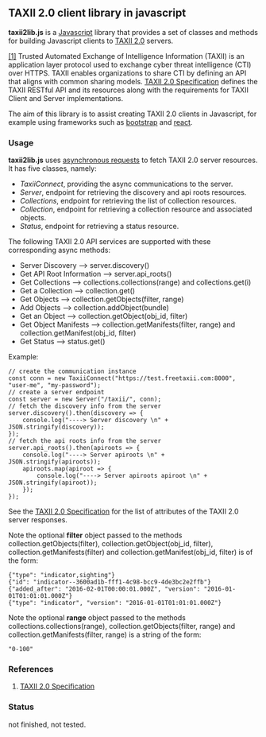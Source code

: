 ## TAXII 2.0 client library in javascript

**taxii2lib.js** is a [Javascript](https://developer.mozilla.org/en-US/docs/Web/JavaScript) library that 
provides a set of classes and methods for building Javascript clients to [TAXII 2.0](https://oasis-open.github.io/cti-documentation/)  servers.

[[1]](https://oasis-open.github.io/cti-documentation/) 
Trusted Automated Exchange of Intelligence Information (TAXII) is an application layer protocol 
used to exchange cyber threat intelligence (CTI) over HTTPS. 
TAXII enables organizations to share CTI by defining an API that aligns with common sharing models.
[TAXII 2.0 Specification](https://oasis-open.github.io/cti-documentation/) defines the TAXII RESTful API and its resources along with the requirements for TAXII Client and Server implementations. 

The aim of this library is to assist creating TAXII 2.0 clients in Javascript, for example using frameworks such as [bootstrap](http://getbootstrap.com/) and [react](https://facebook.github.io/react/). 

### Usage

**taxii2lib.js** uses [asynchronous requests](https://developer.mozilla.org/en-US/docs/Web/JavaScript/Reference/Statements/async_function) 
to fetch TAXII 2.0 server resources. It has five classes, namely:

- *TaxiiConnect*, providing the async communications to the server.
- *Server*, endpoint for retrieving the discovery and api roots resources.
- *Collections*, endpoint for retrieving the list of collection resources. 
- *Collection*, endpoint for retrieving a collection resource and associated objects. 
- *Status*, endpoint for retrieving a status resource. 

The following TAXII 2.0 API services are supported with these corresponding async methods:

- Server Discovery --> server.discovery()
- Get API Root Information --> server.api_roots()
- Get Collections --> collections.collections(range) and collections.get(i)
- Get a Collection --> collection.get()
- Get Objects --> collection.getObjects(filter, range)
- Add Objects --> collection.addObject(bundle)
- Get an Object --> collection.getObject(obj_id, filter)
- Get Object Manifests --> collection.getManifests(filter, range) and collection.getManifest(obj_id, filter)
- Get Status --> status.get()

Example:

    // create the communication instance
    const conn = new TaxiiConnect("https://test.freetaxii.com:8000", "user-me", "my-password");
    // create a server endpoint
    const server = new Server("/taxii/", conn);
    // fetch the discovery info from the server 
    server.discovery().then(discovery => {
        console.log("----> Server discovery \n" + JSON.stringify(discovery));
    });
    // fetch the api roots info from the server
    server.api_roots().then(apiroots => {
        console.log("----> Server apiroots \n" + JSON.stringify(apiroots));
        apiroots.map(apiroot => {
            console.log("----> Server apiroots apiroot \n" + JSON.stringify(apiroot));
        });
    });

See the [TAXII 2.0 Specification](https://oasis-open.github.io/cti-documentation/) for the list 
of attributes of the TAXII 2.0 server responses.

Note the optional **filter** object passed to the methods collection.getObjects(filter), 
collection.getObject(obj_id, filter), collection.getManifests(filter) and collection.getManifest(obj_id, filter) 
is of the form:

    {"type": "indicator,sighting"}
    {"id": "indicator--3600ad1b-fff1-4c98-bcc9-4de3bc2e2ffb"}
    {"added_after": "2016-02-01T00:00:01.000Z", "version": "2016-01-01T01:01:01.000Z"}
    {"type": "indicator", "version": "2016-01-01T01:01:01.000Z"}

Note the optional **range** object passed to the methods 
collections.collections(range), collection.getObjects(filter, range) and
collection.getManifests(filter, range) is a string of the form: 

    "0-100"
 
### References
 
1) [TAXII 2.0 Specification](https://oasis-open.github.io/cti-documentation/)
 

### Status
not finished, not tested.